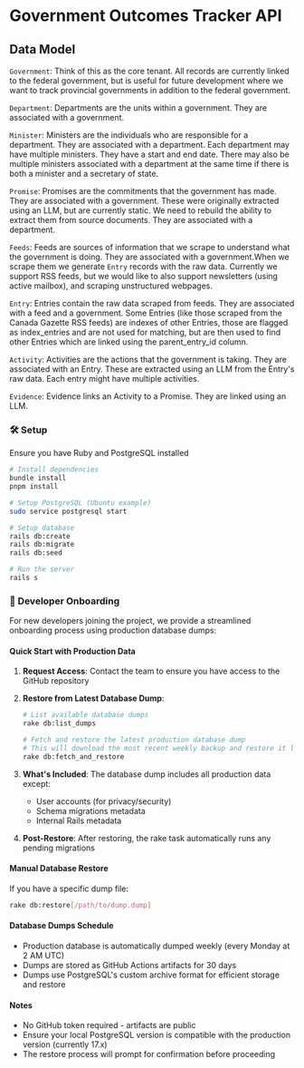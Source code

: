 # Government Outcomes Tracker API


## Data Model

`Government`:
  Think of this as the core tenant. All records are currently linked to the federal government,
  but is useful for future development where we want to track
  provincial governments in addition to the federal government.

`Department`:
  Departments are the units within a government. They are associated with a government.

`Minister`:
  Ministers are the individuals who are responsible for a department. They are associated with a department.
  Each department may have multiple ministers. They have a start and end date. There may also be multiple ministers
  associated with a department at the same time if there is both a minister and a secretary of state.

`Promise`:
  Promises are the commitments that the government has made. They are associated with a government.
  These were originally extracted using an LLM, but are currently static. We need to rebuild the ability
  to extract them from source documents. They are associated with a department.

`Feeds`:
  Feeds are sources of information that we scrape to understand what the government is doing.
  They are associated with a government.When we scrape them we generate `Entry` records
  with the raw data. Currently we support RSS feeds, but we would like to also support
  newsletters (using active mailbox), and scraping unstructured webpages.

`Entry`:
  Entries contain the raw data scraped from feeds. They are associated with a feed and a government.
  Some Entries (like those scraped from the Canada Gazette RSS feeds) are indexes of other Entries,
  those are flagged as index_entries and are not used for matching, but are then used to find other Entries
  which are linked using the parent_entry_id column.

`Activity`:
  Activities are the actions that the government is taking. They are associated with an Entry.
  These are extracted using an LLM from the Entry's raw data. Each entry might have multiple activities.

`Evidence`:
  Evidence links an Activity to a Promise. They are linked using an LLM. 



### 🛠 Setup
Ensure you have Ruby and PostgreSQL installed

```bash
# Install dependencies
bundle install
pnpm install

# Setup PostgreSQL (Ubuntu example)
sudo service postgresql start

# Setup database
rails db:create
rails db:migrate
rails db:seed

# Run the server
rails s
```

### 🚀 Developer Onboarding

For new developers joining the project, we provide a streamlined onboarding process using production database dumps:

#### Quick Start with Production Data

1. **Request Access**: Contact the team to ensure you have access to the GitHub repository

2. **Restore from Latest Database Dump**:
   ```bash
   # List available database dumps
   rake db:list_dumps
   
   # Fetch and restore the latest production database dump
   # This will download the most recent weekly backup and restore it locally
   rake db:fetch_and_restore
   ```

3. **What's Included**: The database dump includes all production data except:
   - User accounts (for privacy/security)
   - Schema migrations metadata
   - Internal Rails metadata

4. **Post-Restore**: After restoring, the rake task automatically runs any pending migrations

#### Manual Database Restore

If you have a specific dump file:
```bash
rake db:restore[/path/to/dump.dump]
```

#### Database Dumps Schedule

- Production database is automatically dumped weekly (every Monday at 2 AM UTC)
- Dumps are stored as GitHub Actions artifacts for 30 days
- Dumps use PostgreSQL's custom archive format for efficient storage and restore

#### Notes
- No GitHub token required - artifacts are public
- Ensure your local PostgreSQL version is compatible with the production version (currently 17.x)
- The restore process will prompt for confirmation before proceeding
